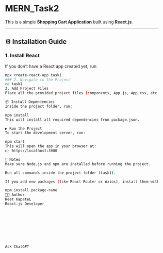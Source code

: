 # MERN_Task2

This is a simple **Shopping Cart Application** built using **React.js**.

---

## ⚙️ Installation Guide

### 1. Install React
If you don’t have a React app created yet, run:
```bash
npx create-react-app task1
### 2. Navigate to the Project
cd task1
3. Add Project Files
Place all the provided project files (components, App.js, App.css, etc.) into the src folder.

📦 Install Dependencies
Inside the project folder, run:

npm install
This will install all required dependencies from package.json.

▶️ Run the Project
To start the development server, run:

npm start
This will open the app in your browser at:
👉 http://localhost:3000

📝 Notes
Make sure Node.js and npm are installed before running the project.

Run all commands inside the project folder (task1).

If you add new packages (like React Router or Axios), install them with:

npm install package-name
👨‍💻 Author
Heet KapateL
React.js Developer









Ask ChatGPT
